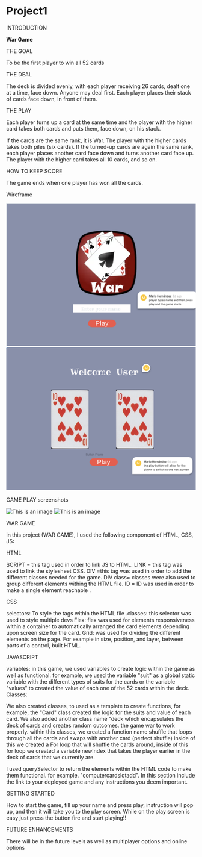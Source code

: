 # Project1

INTRODUCTION

**War Game**

THE GOAL 

To be the first player to win all 52 cards

THE DEAL

The deck is divided evenly, with each player receiving 26 cards, dealt one at a time, face down. Anyone may deal first. Each player places their stack of cards face down, in front of them.

THE PLAY

Each player turns up a card at the same time and the player with the higher card takes both cards and puts them, face down, on his stack.

If the cards are the same rank, it is War. The player with the higher cards takes both piles (six cards). If the turned-up cards are again the same rank, each player places another card face down and turns another card face up. The player with the higher card takes all 10 cards, and so on.

HOW TO KEEP SCORE

The game ends when one player has won all the cards.


Wireframe 


![This is an image](screenshots/figma-intro.png)
![This is an image](screenshots/figma-landing.png)


GAME PLAY screenshots


![This is an image](screenshots/intro-page.png)
![This is an image](screenshots/Landing-page.png)


WAR GAME

in this project (WAR GAME), I used the following component of HTML, CSS, JS:


HTML

SCRIPT = this tag used in order to link JS to HTML.
LINK = this tag was used to link the stylesheet CSS.
DIV =this tag was used in order to add the different classes needed for the game.
DIV class= classes were also used to group different elements withing the HTML file.
ID = ID was used in order to make a single element reachable .

  
CSS
  
selectors: To style the tags within the HTML file 
.classes: this selector was used to style multiple devs
Flex: flex was used for elements responsiveness within a container to automatically arranged the card elements depending upon screen size for the card.
Grid: was used for dividing the different elements on the page. For example in size, position, and layer, between parts of a control, built HTML.

  
JAVASCRIPT
  
variables:
 in this game, we used variables to create logic within the game as well as functional. for example, we used the variable "suit" as a global static variable with the different types of suits for the cards or the variable "values" to created the value of each one of the 52 cards within the deck.
Classes:

 We also created classes, to used as a template to create functions, for example, the "Card" class created the logic for the suits and value of each card. We also added another class name "deck which encapsulates the deck of cards and creates random outcomes. the game war to work properly.
 within this classes, we created a function name shuffle that loops through all the cards and swaps with another card (perfect shuffle) inside of this we created a For loop that will shuffle the cards around, inside of this for loop we created a variable newIndex that takes the player earlier in the deck of cards that we currently are.

I used querySelector to return the elements within the HTML code to make them functional. for example. "computercardslotadd".
In this section include the link to your deployed game and any instructions you deem important.



GETTING STARTED
  
How to start the game, fill up your name and press play, instruction will pop up, and then it will take you to the play screen. While on the play screen is easy just press the button fire and start playing!!

  
FUTURE ENHANCEMENTS
  
There will be in the future levels as well as multiplayer options and online options 


